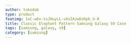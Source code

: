 ```yaml
---
author: tokodab
type: product
featimg: 1vC-w6x-ssJHuyLL-vUxIAzwDzHpb_U-8
title: Classic Elephant Pattern Samsung Galaxy S9 Case
tags: [samsung, galaxy, s9]
category: [samsung]
---
```

